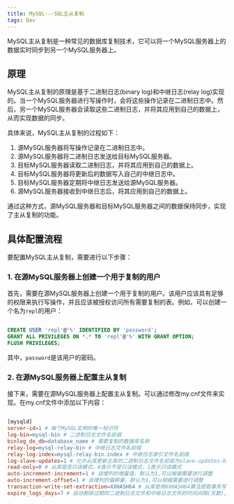 ```yaml
---
title: MySQL---SQL主从复制
tags: Dev
---
```


MySQL主从复制是一种常见的数据库复制技术，它可以将一个MySQL服务器上的数据实时同步到另一个MySQL服务器上。<!--more-->

## 原理

MySQL主从复制的原理是基于二进制日志(binary log)和中继日志(relay log)实现的。当一个MySQL服务器进行写操作时，会将这些操作记录在二进制日志中。然后，另一个MySQL服务器会读取这些二进制日志，并将其应用到自己的数据上，从而实现数据的同步。

具体来说，MySQL主从复制的过程如下：

  1. 源MySQL服务器将写操作记录在二进制日志中。
  2. 源MySQL服务器将二进制日志发送给目标MySQL服务器。
  3. 目标MySQL服务器读取二进制日志，并将其应用到自己的数据上。
  4. 目标MySQL服务器将更新后的数据写入自己的中继日志中。
  5. 目标MySQL服务器定期将中继日志发送给源MySQL服务器。
  6. 源MySQL服务器接收到中继日志后，将其应用到自己的数据上。

通过这种方式，源MySQL服务器和目标MySQL服务器之间的数据保持同步，实现了主从复制的功能。

## 具体配置流程

要配置MySQL主从复制，需要进行以下步骤：

### 1. 在源MySQL服务器上创建一个用于复制的用户

首先，需要在源MySQL服务器上创建一个用于复制的用户。该用户应该具有足够的权限来执行写操作，并且应该被授权访问所有需要复制的表。例如，可以创建一个名为`repl`的用户：

```sql

CREATE USER 'repl'@'%' IDENTIFIED BY 'password';
GRANT ALL PRIVILEGES ON *.* TO 'repl'@'%' WITH GRANT OPTION;
FLUSH PRIVILEGES;


```

其中，`password`是该用户的密码。

### 2. 在源MySQL服务器上配置主从复制

接下来，需要在源MySQL服务器上配置主从复制。可以通过修改my.cnf文件来实现。在my.cnf文件中添加以下内容：

```makefile

[mysqld]
server-id=1 # 每个MySQL实例的唯一标识符
log-bin=mysql-bin # 二进制日志文件名前缀
binlog_do_db=database_name # 需要复制的数据库名称
relay-log=mysql-relay-bin # 中继日志文件名前缀
relay-log-index=mysql-relay-bin.index # 中继日志索引文件名前缀
log-slave-updates=1 # 允许从库更新主库的二进制日志文件名前缀为slave-updates-bin的二进制日志文件名前缀
read-only=0 # 从库是否只读模式，0表示不是只读模式，1表示只读模式
auto-increment-increment=1 # 自增列的增量值，默认为1,可以根据需要进行调整
auto-increment-offset=1 # 自增列的偏移量，默认为1,可以根据需要进行调整
transaction-write-set-extraction=XXHASH64 # 从库使用XXHASH64算法提取事务写集信息，可以提高性能和安全性，默认为NONE
expire_logs_days=7 # 自动删除过期的二进制日志文件和中继日志文件的时间间隔(天数),默认为0表示不自动删除过期的日志文件和中继日志文件，可以根据需要进行调整。
```